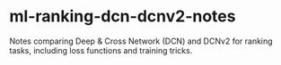 # ml-ranking-dcn-dcnv2-notes
Notes comparing Deep &amp; Cross Network (DCN) and DCNv2 for ranking tasks, including loss functions and training tricks.

